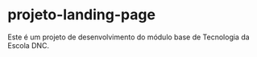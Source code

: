 # projeto-landing-page
Este é um projeto de desenvolvimento do módulo base de Tecnologia da Escola DNC.
